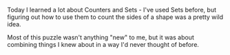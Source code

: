 Today I learned a lot about Counters and Sets - I've used Sets before, but figuring out how to use them to count the sides of a shape was a pretty wild idea.  

Most of this puzzle wasn't anything "new" to me, but it was about combining things I knew about in a way I'd never thought of before.